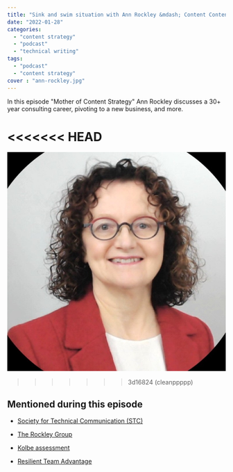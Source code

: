 ```yaml
---
title: "Sink and swim situation with Ann Rockley &mdash; Content Content podcast"
date: "2022-01-28"
categories:
  - "content strategy"
  - "podcast"
  - "technical writing"
tags:
  - "podcast"
  - "content strategy"
cover : "ann-rockley.jpg"
---
```


In this episode "Mother of Content Strategy" Ann Rockley discusses a 30+ year consulting career, pivoting to a new business, and more.

<<<<<<< HEAD
=======
![Ann Rockley](/assets/images/ann-rockley.jpg)
>>>>>>> 3d16824 (cleanppppp)



## Mentioned during this episode
<!-- more -->
- [Society for Technical Communication (STC)](https://www.stc.org)

- [The Rockley Group](https://rockley.com/)

- [Kolbe assessment](https://www.kolbe.com/kolbe-a-index/)

- [Resilient Team Advantage](http://rockley.com/rockley-resilient-team-advantage/)
